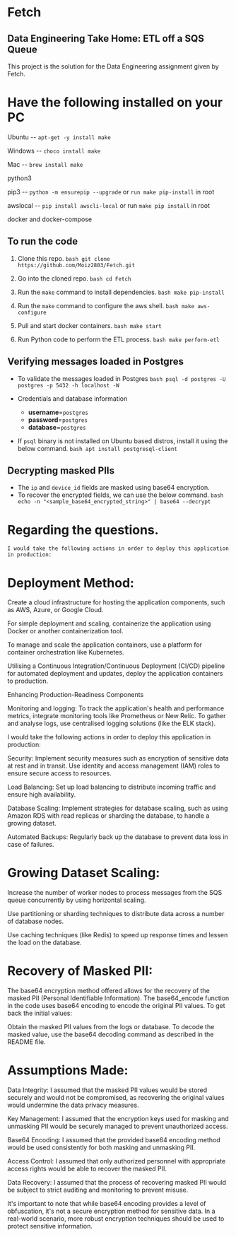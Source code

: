 # Fetch #
## Data Engineering Take Home: ETL off a SQS Queue ##

This project is the solution for the Data Engineering assignment given by Fetch.

# Have the following installed on your PC #

Ubuntu -- ``apt-get -y install make``

Windows -- ``choco install make``

Mac -- ``brew install make``

python3

pip3 -- ``python -m ensurepip --upgrade`` or ``run make pip-install`` in root

awslocal -- ``pip install awscli-local`` or run ``make pip install`` in root

docker and docker-compose

## To run the code
1. Clone this repo.
``bash
git clone https://github.com/Moiz2803/Fetch.git
``

2. Go into the cloned repo.
``bash
cd Fetch
``

3. Run the `make` command to install dependencies.
``bash
make pip-install
``

4. Run the `make` command to configure the aws shell.
``bash
make aws-configure
``

5. Pull and start docker containers.
``bash
make start
``

6. Run Python code to perform the ETL process.
``bash
make perform-etl
``

## Verifying messages loaded in Postgres
- To validate the messages loaded in Postgres
``bash
psql -d postgres -U postgres -p 5432 -h localhost -W
``
- Credentials and database information
    - **username**=`postgres`
    - **password**=`postgres`
    - **database**=`postgres`

- If `psql` binary is not installed on Ubuntu based distros, install it using the below command.
``bash
apt install postgresql-client
``

## Decrypting masked PIIs
- The `ip` and `device_id` fields are masked using base64 encryption.
- To recover the encrypted fields, we can use the below command.
``bash
echo -n "<sample_base64_encrypted_string>" | base64 --decrypt
``

# Regarding the questions. # 

```I would take the following actions in order to deploy this application in production: ```

 # Deployment Method:



Create a cloud infrastructure for hosting the application components, such as AWS, Azure, or Google Cloud.

For simple deployment and scaling, containerize the application using Docker or another containerization tool.

To manage and scale the application containers, use a platform for container orchestration like Kubernetes.

Utilising a Continuous Integration/Continuous Deployment (CI/CD) pipeline for automated deployment and updates, deploy the application containers to production.

Enhancing Production-Readiness Components



Monitoring and logging: To track the application's health and performance metrics, integrate monitoring tools like Prometheus or New Relic. To gather and analyse logs, use centralised logging solutions (like the ELK stack).

I would take the following actions in order to deploy this application in production:

Security: Implement security measures such as encryption of sensitive data at rest and in transit. Use identity and access management (IAM) roles to ensure secure access to resources.

Load Balancing: Set up load balancing to distribute incoming traffic and ensure high availability.

Database Scaling: Implement strategies for database scaling, such as using Amazon RDS with read replicas or sharding the database, to handle a growing dataset.

Automated Backups: Regularly back up the database to prevent data loss in case of failures.


# Growing Dataset Scaling:


Increase the number of worker nodes to process messages from the SQS queue concurrently by using horizontal scaling.

Use partitioning or sharding techniques to distribute data across a number of database nodes.

Use caching techniques (like Redis) to speed up response times and lessen the load on the database.


# Recovery of Masked PII:

The base64 encryption method offered allows for the recovery of the masked PII (Personal Identifiable Information). The base64_encode function in the code uses base64 encoding to encode the original PII values. To get back the initial values:

Obtain the masked PII values from the logs or database.
To decode the masked value, use the base64 decoding command as described in the README file.

# Assumptions Made:

Data Integrity: I assumed that the masked PII values would be stored securely and would not be compromised, as recovering the original values would undermine the data privacy measures.

Key Management: I assumed that the encryption keys used for masking and unmasking PII would be securely managed to prevent unauthorized access.

Base64 Encoding: I assumed that the provided base64 encoding method would be used consistently for both masking and unmasking PII.

Access Control: I assumed that only authorized personnel with appropriate access rights would be able to recover the masked PII.

Data Recovery: I assumed that the process of recovering masked PII would be subject to strict auditing and monitoring to prevent misuse.

It's important to note that while base64 encoding provides a level of obfuscation, it's not a secure encryption method for sensitive data. In a real-world scenario, more robust encryption techniques should be used to protect sensitive information.




